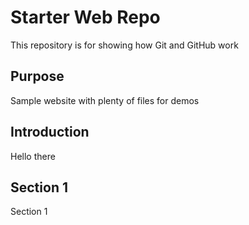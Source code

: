# Starter Web Repo

This repository is for showing how Git and GitHub work

## Purpose

Sample website with plenty of files for demos

## Introduction

Hello there

## Section 1
Section 1
